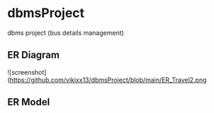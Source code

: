 # dbmsProject
dbms project (bus details management)

## ER Diagram
![screenshot](https://github.com/vikixx13/dbmsProject/blob/main/ER_Travel2.png

## ER Model
